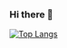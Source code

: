### Hi there 👋
[![Top Langs](https://github-readme-stats.vercel.app/api/top-langs/?username=ricjouas&count_private=true)](https://github.com/ricjouas/github-readme-stats)
